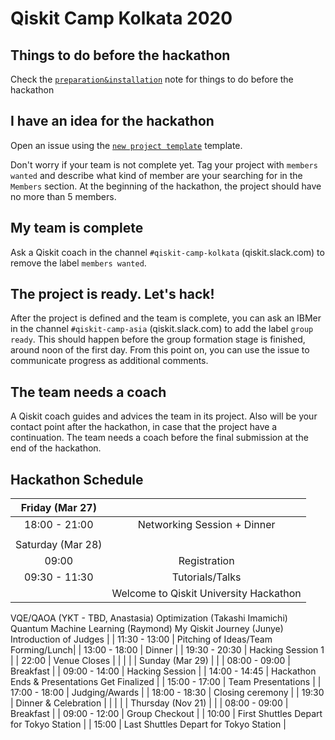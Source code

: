 # Qiskit Camp Kolkata 2020

## Things to do before the hackathon

Check the [`preparation&installation`](preparation%26installation.md) note for things to do before the hackathon

## I have an idea for the hackathon

Open an issue using the [`new project template`](https://github.com/qiskit-community/qiskit-camp-asia-19/issues/new?assignees=&labels=members+wanted&template=new-project-template.md&title=Project+name) template.

Don't worry if your team is not complete yet.
Tag your project with `members wanted` and describe what kind of member are your searching for in the `Members` section.
At the beginning of the hackathon, the project should have no more than 5 members.

## My team is complete

Ask a Qiskit coach in the channel `#qiskit-camp-kolkata` (qiskit.slack.com) to remove the label `members wanted`.

## The project is ready. Let's hack!

After the project is defined and the team is complete, you can ask an IBMer in the channel `#qiskit-camp-asia` (qiskit.slack.com) to add the label `group ready`. This should happen before the group formation stage is finished, around noon of the first day. From this point on, you can use the issue to communicate progress as additional comments.

## The team needs a coach

A Qiskit coach guides and advices the team in its project.
Also will be your contact point after the hackathon, in case that the project have a continuation.
The team needs a coach before the final submission at the end of the hackathon.


## Hackathon Schedule

| Friday (Mar 27) |  |
|:--------------:|:---------------------------------:|
| 18:00 - 21:00 | Networking Session + Dinner|
|  |  |
| Saturday (Mar 28)|  |
| 09:00 | Registration |
| 09:30 - 11:30| Tutorials/Talks  |
| | Welcome to Qiskit University Hackathon|
VQE/QAOA (YKT - TBD, Anastasia)
Optimization (Takashi Imamichi)
Quantum Machine Learning (Raymond)
My Qiskit Journey (Junye)
Introduction of Judges
|
| 11:30 - 13:00 | Pitching of Ideas/Team Forming/Lunch|
| 13:00 - 18:00 | Dinner |
| 19:30 - 20:30 | Hacking Session 1 |
| 22:00 | Venue Closes |
|  |  |
| Sunday (Mar 29) |  |
| 08:00 - 09:00 | Breakfast |
| 09:00 - 14:00 | Hacking Session  |
| 14:00 - 14:45 | Hackathon Ends & Presentations Get Finalized |
| 15:00 - 17:00 | Team Presentations |
| 17:00 - 18:00 | Judging/Awards |
| 18:00 - 18:30 | Closing ceremony |
| 19:30   | Dinner & Celebration |
|  |  |
| Thursday (Nov 21) |  |
| 08:00 - 09:00 | Breakfast |
| 09:00 - 12:00 | Group Checkout |
| 10:00  | First Shuttles Depart for Tokyo Station |
| 15:00  | Last Shuttles Depart for Tokyo Station |


